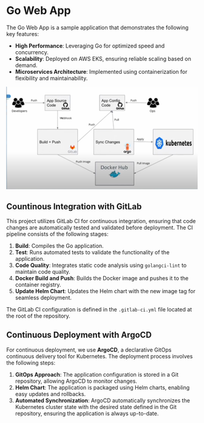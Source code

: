 # Go Web App

The Go Web App is a sample application that demonstrates the following key features:
- **High Performance**: Leveraging Go for optimized speed and concurrency.
- **Scalability**: Deployed on AWS EKS, ensuring reliable scaling based on demand.
- **Microservices Architecture**: Implemented using containerization for flexibility and maintainability.

![Go Web App](diagram.png)
## Countinous Integration with GitLab

This project utilizes GitLab CI for continuous integration, ensuring that code changes are automatically tested and validated before deployment. The CI pipeline consists of the following stages:

1. **Build**: Compiles the Go application.
2. **Test**: Runs automated tests to validate the functionality of the application.
3. **Code Quality**: Integrates static code analysis using `golangci-lint` to maintain code quality.
4. **Docker Build and Push**: Builds the Docker image and pushes it to the container registry.
5. **Update Helm Chart**: Updates the Helm chart with the new image tag for seamless deployment.

The GitLab CI configuration is defined in the `.gitlab-ci.yml` file located at the root of the repository.

## Continuous Deployment with ArgoCD

For continuous deployment, we use **ArgoCD**, a declarative GitOps continuous delivery tool for Kubernetes. The deployment process involves the following steps:

1. **GitOps Approach**: The application configuration is stored in a Git repository, allowing ArgoCD to monitor changes.
2. **Helm Chart**: The application is packaged using Helm charts, enabling easy updates and rollbacks.
3. **Automated Synchronization**: ArgoCD automatically synchronizes the Kubernetes cluster state with the desired state defined in the Git repository, ensuring the application is always up-to-date.
